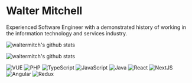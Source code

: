 # Walter Mitchell

Experienced Software Engineer with a demonstrated history of working in the information technology and services industry.

![waltermitch's github stats](https://github-readme-stats.vercel.app/api?username=waltermitch&show_icons=true&theme=dark)

![waltermitch's github stats](https://github-readme-stats.vercel.app/api/top-langs/?username=waltermitch&layout=compact&theme=dark)

![VUE](https://img.shields.io/badge/Vue.js-35495E?style=for-the-badge&logo=vuedotjs&logoColor=4FC08D) ![PHP](https://img.shields.io/badge/php-%23777BB4.svg?style=flat-square&logo=php&logoColor=white) ![TypeScript](https://img.shields.io/badge/typescript-%23007ACC.svg?style=flat-square&logo=typescript&logoColor=white) ![JavaScript](https://img.shields.io/badge/javascript-%23323330.svg?style=flat-square&logo=javascript&logoColor=%23F7DF1E) ![Java](https://img.shields.io/badge/java-%23ED8B00.svg?style=flat-square&logo=java&logoColor=white) ![React](https://img.shields.io/badge/react-%2320232a.svg?style=flat-square&logo=react&logoColor=%2361DAFB) ![NextJS](https://img.shields.io/badge/Next-black?style=flat-square&logo=next.js&logoColor=white) ![Angular](https://img.shields.io/badge/angular-%23DD0031.svg?style=flat-square&logo=angular&logoColor=white) ![Redux](https://img.shields.io/badge/redux-%23593d88.svg?style=flat-square&logo=redux&logoColor=white) 
